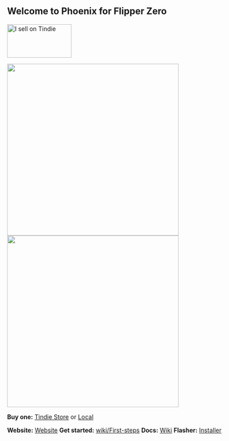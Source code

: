 ## Welcome to Phoenix for Flipper Zero

 <a href="https://www.tindie.com/stores/flipperphoenix/?ref=offsite_badges&utm_source=sellers_FlipperPhoenix&utm_medium=badges&utm_campaign=badge_medium"><img src="https://d2ss6ovg47m0r5.cloudfront.net/badges/tindie-mediums.png" alt="I sell on Tindie" width="150" height="78"></a>

<p float="center">
  <img src="https://github.com/PaulGG-Code/Flipper-Phoenix/assets/34073221/130c058c-7d42-4037-94fa-375a56976e54" width="400" />
  <img src="https://github.com/PaulGG-Code/Flipper-Phoenix/assets/34073221/a5adda40-9c21-44d1-9c15-1a6f12275b10" width="400" /> 
</p>

**Buy one:** [Tindie Store](https://www.tindie.com/stores/flipperphoenix/) or [Local](https://shop.flipperphoenix.xyz)

**Website:** [Website](https://flipperphoenix.xyz)
**Get started:** [wiki/First-steps](https://github.com/PaulGG-Code/Flipper-Phoenix/wiki/First-steps)
**Docs:** [Wiki](https://wiki.flipperphoenix.xyz)
**Flasher:** [Installer](https://flipperphoenix.xyz/webinstaller)


